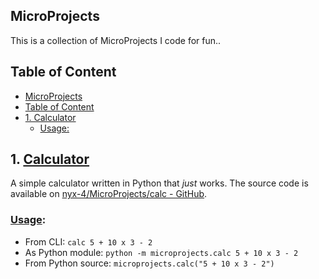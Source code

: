 ## MicroProjects
This is a collection of MicroProjects I code for fun..

## Table of Content
- [MicroProjects](#microprojects)
- [Table of Content](#table-of-content)
- [1. Calculator](#1-calculator)
    - [Usage:](#usage)

## 1. [Calculator](https://github.com/nyx-4/MicroProjects/tree/main/microprojects/calc)
A simple calculator written in Python that _just_ works. The source code is available on [nyx-4/MicroProjects/calc - GitHub](https://github.com/nyx-4/MicroProjects/tree/main/microprojects/calc).

### [Usage](https://github.com/nyx-4/MicroProjects/tree/main/microprojects/calc#usage):
- From CLI: `calc 5 + 10 x 3 - 2`
- As Python module: `python -m microprojects.calc 5 + 10 x 3 - 2`
- From Python source: `microprojects.calc("5 + 10 x 3 - 2")`

